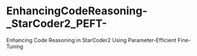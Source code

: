 # EnhancingCodeReasoning-_StarCoder2_PEFT-
Enhancing Code Reasoning in StarCoder2 Using Parameter-Efficient Fine-Tuning
